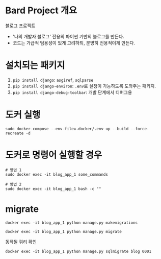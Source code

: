 # Bard Project 개요
블로그 프로젝트
* '나의 개발자 블로그' 전용의 파이썬 기반의 블로그를 만든다.
* 코드는 가급적 범용성이 있게 고려하되, 분명히 전용적이게 만든다.



# 설치되는 패키지
1. `pip install django`: `asgiref`, `sqlparse`
2. `pip install django-environ`: `.env`로 설정이 가능하도록 도와주는 패키지.
3. `pip install django-debug-toolbar`: 개발 단계에서 디버그용 


# 도커 실행
```shell
sudo docker-compose --env-file=.docker/.env up --build --force-recreate -d
```

# 도커로 명령어 실행할 경우
```shell
# 방법 1
sudo docker exec -it blog_app_1 some_commands

# 방법 2
sudo docker exec -it blog_app_1 bash -c ""
```

# migrate
```shell
docker exec -it blog_app_1 python manage.py makemigrations

docker exec -it blog_app_1 python manage.py migrate
```

동작될 쿼리 확인
```shell
docker exec -it blog_app_1 python manage.py sqlmigrate blog 0001
```

